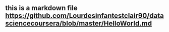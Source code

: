 ## this is a markdown file   https://github.com/Lourdesinfantestclair90/datasciencecoursera/blob/master/HelloWorld.md 
